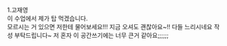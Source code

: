 
1.고재영   
이 수업에서 제가 탑 먹겠습니다.  
모르시는 거 있으면 저한테 물어보세요!!!
지금 오셔도 괜찮아요~!!
다들 느리시네요 작성 부탁드립니다~ 저 혼자 이 공간쓰기에는 너무 큰거 같아요;;;;;;
